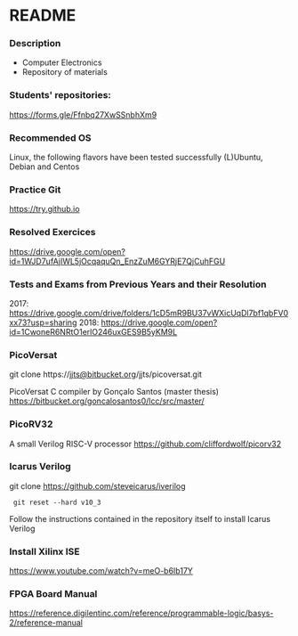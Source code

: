 # README #

### Description ###

* Computer Electronics
* Repository of materials

### Students' repositories: ###

https://forms.gle/Ffnbq27XwSSnbhXm9

### Recommended OS ###

Linux, the following flavors have been tested successfully (L)Ubuntu, Debian and Centos


### Practice Git ####

https://try.github.io


### Resolved Exercices ####
https://drive.google.com/open?id=1WJD7ufAjIWL5jOcqaquQn_EnzZuM6GYRjE7QjCuhFGU

### Tests and Exams from Previous Years and their Resolution ####
2017: https://drive.google.com/drive/folders/1cD5mR9BU37vWXicUqDl7bf1qbFV0xx73?usp=sharing
2018: https://drive.google.com/open?id=1CwoneR6NRtO1erlO246uxGES9B5yKM9L





### PicoVersat ###

git clone https://jjts@bitbucket.org/jjts/picoversat.git

PicoVersat C compiler by Gonçalo Santos (master thesis)
https://bitbucket.org/goncalosantos0/lcc/src/master/


### PicoRV32 ###

A small Verilog RISC-V processor
https://github.com/cliffordwolf/picorv32


### Icarus Verilog ###

git clone https://github.com/steveicarus/iverilog

``` git reset --hard v10_3```

Follow the instructions contained in the repository itself to install Icarus Verilog


### Install Xilinx ISE ###

https://www.youtube.com/watch?v=meO-b6Ib17Y


### FPGA Board Manual ###

https://reference.digilentinc.com/reference/programmable-logic/basys-2/reference-manual
